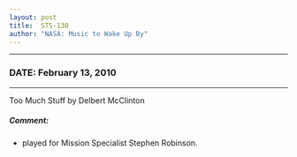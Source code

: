 ```yaml
---
layout: post
title:  STS-130
author: "NASA: Music to Wake Up By"
---
```


----
### DATE: February 13, 2010
----
Too Much Stuff by Delbert McClinton

##### Comment:
* played for Mission Specialist Stephen Robinson.
